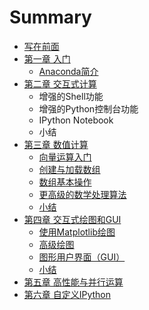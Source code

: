 # Summary

* [写在前面](README.md)
* [第一章 入门](1.0.chapter.md)
   * [Anaconda简介](1.1.intro_to_anaconda.md)
* [第二章 交互式计算](2.0.chapter.md)
   * 增强的Shell功能
   * 增强的Python控制台功能
   * IPython Notebook
   * 小结
* [第三章 数值计算](3.0.chapter.md)
   * [向量运算入门](3.1.a_primer_to_vector_computing.md)
   * [创建与加载数组](3.2.creating_and_loading_arrays.md)
   * [数组基本操作](3.3.working_with_arrays.md)
   * [更高级的数学处理算法](3.4.advanced_mathematical_processing.md)
   * [小结](3.5.summary.md)
* [第四章 交互式绘图和GUI](4.0.chapter.md)
   * [使用Matplotlib绘图](4.1.figures_with_matplotlib.md)
   * [高级绘图](4.2.advanced_figures_and_graphics.md)
   * [图形用户界面（GUI）](4.3.gui.md)
   * [小结](4.4.summary.md)
* [第五章 高性能与并行运算](chapter5.md)
* [第六章 自定义IPython](chapter6.md)

